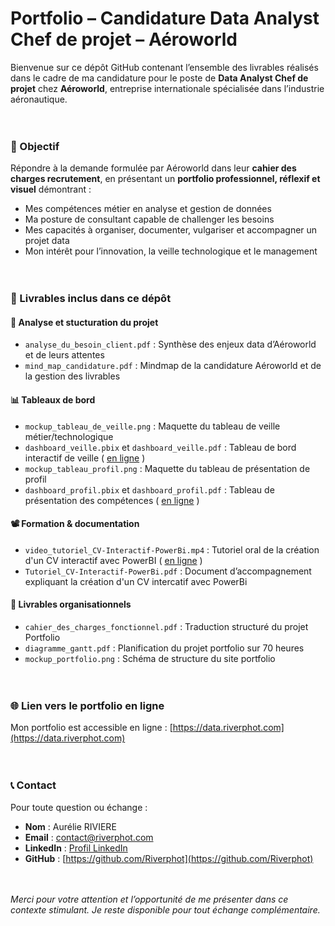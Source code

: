 # Portfolio – Candidature Data Analyst Chef de projet – Aéroworld

Bienvenue sur ce dépôt GitHub contenant l’ensemble des livrables réalisés dans le cadre de ma candidature pour le poste de **Data Analyst Chef de projet** chez **Aéroworld**, entreprise internationale spécialisée dans l’industrie aéronautique.
<br/><br/><br/>


### 🎯 Objectif

Répondre à la demande formulée par Aéroworld dans leur **cahier des charges recrutement**, en présentant un **portfolio professionnel, réflexif et visuel** démontrant :

- Mes compétences métier en analyse et gestion de données
- Ma posture de consultant capable de challenger les besoins
- Mes capacités à organiser, documenter, vulgariser et accompagner un projet data
- Mon intérêt pour l’innovation, la veille technologique et le management
<br/><br/><br/>


### 🧩 Livrables inclus dans ce dépôt

#### 🧠 Analyse et stucturation du projet
- `analyse_du_besoin_client.pdf` : Synthèse des enjeux data d’Aéroworld et de leurs attentes
- `mind_map_candidature.pdf` : Mindmap de la candidature Aéroworld et de la gestion des livrables

#### 📊 Tableaux de bord
- `mockup_tableau_de_veille.png` : Maquette du tableau de veille métier/technologique
- `dashboard_veille.pbix` et `dashboard_veille.pdf` : Tableau de bord interactif de veille  ( [en ligne](https://urlr.me/Av5VGr) )
- `mockup_tableau_profil.png` : Maquette du tableau de présentation de profil
- `dashboard_profil.pbix` et `dashboard_profil.pdf` : Tableau de présentation des compétences ( [en ligne](https://urlr.me/EvYJcw) )

#### 📽️ Formation & documentation
- `video_tutoriel_CV-Interactif-PowerBi.mp4` : Tutoriel oral de la création d'un CV interactif avec PowerBI ( [en ligne](https://urlr.me/wdg95D) )
- `Tutoriel_CV-Interactif-PowerBi.pdf` : Document d’accompagnement expliquant la création d'un CV intercatif avec PowerBi

#### 📌 Livrables organisationnels
- `cahier_des_charges_fonctionnel.pdf` : Traduction structuré du projet Portfolio
- `diagramme_gantt.pdf` : Planification du projet portfolio sur 70 heures
- `mockup_portfolio.png` : Schéma de structure du site portfolio
<br/><br/><br/>


### 🌐 Lien vers le portfolio en ligne

Mon portfolio est accessible en ligne : [https://data.riverphot.com](https://data.riverphot.com)
<br/><br/><br/>


### 📞 Contact

Pour toute question ou échange :

- **Nom** : Aurélie RIVIERE
- **Email** : contact@riverphot.com
- **LinkedIn** : [Profil LinkedIn](https://www.linkedin.com/in/aurelie-riviere/)
- **GitHub** : [https://github.com/Riverphot](https://github.com/Riverphot)
<br/><br/><br/>


<em>Merci pour votre attention et l’opportunité de me présenter dans ce contexte stimulant. Je reste disponible pour tout échange complémentaire.</em>
